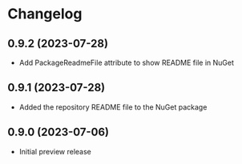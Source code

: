 # Changelog

## 0.9.2 (2023-07-28)
- Add PackageReadmeFile attribute to show README file in NuGet

## 0.9.1 (2023-07-28)
- Added the repository README file to the NuGet package

## 0.9.0 (2023-07-06)
- Initial preview release